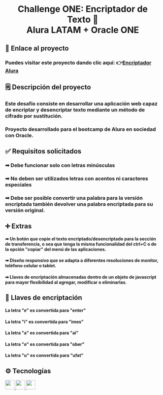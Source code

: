 # <div align="center"> Challenge ONE: Encriptador de Texto 🔐</div><div align="center">Alura LATAM + Oracle ONE</div>
## 🔗 Enlace al proyecto
### Puedes visitar este proyecto dando clic aquí: 👉[Encriptador Alura](https://stratogavo.github.io/Challenge-ONE-Encriptador-Texto/)
## 🗒 Descripción del proyecto

### Este desafío consiste en desarrollar una aplicación web capaz de encriptar y desencriptar texto mediante un método de cifrado por sustitución.
### Proyecto desarrollado para el bootcamp de Alura en sociedad con Oracle. 

## ✅ Requisitos solicitados

### ➡ Debe funcionar solo con letras minúsculas
### ➡ No deben ser utilizados letras con acentos ni caracteres especiales
### ➡ Debe ser posible convertir una palabra para la versión encriptada también devolver una palabra encriptada para su versión    original.

## ➕ Extras

#### ➡ Un botón que copie el texto encriptado/desencriptado para la sección de transferencia, o sea que tenga la misma funcionalidad del ctrl+C o de la opción "copiar" del menú de las aplicaciones.

#### ➡ Diseño responsivo que se adapta a diferentes resoluciones de monitor, teléfono celular o tablet.

#### ➡ Llaves de encriptación almacenadas dentro de un objeto de javascript para mayor flexibilidad al agregar, modificar o eliminarlas.

## 🔎 Llaves de encriptación

#### La letra "e" es convertida para "enter"
#### La letra "i" es convertida para "imes"
#### La letra "a" es convertida para "ai"
#### La letra "o" es convertida para "ober"
#### La letra "u" es convertida para "ufat"

## ⚙ Tecnologías

<div>
  <a href="https://github.com/aayalas">
    <img height="30em" src="https://img.shields.io/badge/HTML5-E34F26?style=for-the-badge&logo=html5&logoColor=white"/>
    <img height="30em" src="https://img.shields.io/badge/CSS3-1572B6?style=for-the-badge&logo=css3&logoColor=white"/>
     <img height="30m" src="https://img.shields.io/badge/JavaScript-323330?style=for-the-badge&logo=javascript&logoColor=F7DF1E"/>
  </a>
</div>  
